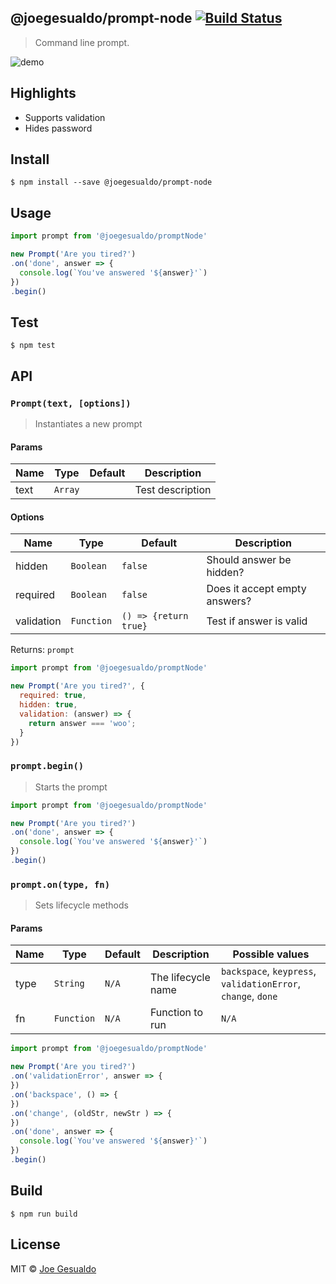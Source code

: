 ## @joegesualdo/prompt-node [![Build Status](https://travis-ci.org/joegesualdo/prompt-node.svg?branch=master)](https://travis-ci.org/joegesualdo/prompt-node)
> Command line prompt.

![demo](https://raw.github.com/joegesualdo/prompt-node/master/demo.gif)

## Highlights

- Supports validation
- Hides password

## Install
```
$ npm install --save @joegesualdo/prompt-node
```

## Usage
```javascript
import prompt from '@joegesualdo/promptNode'

new Prompt('Are you tired?')
.on('done', answer => {
  console.log(`You've answered '${answer}'`)
})
.begin()
```

## Test
```
$ npm test
```
## API
### `Prompt(text, [options])`
> Instantiates a new prompt

#### Params
| Name |   Type  | Default |   Description    |
|------|---------|---------|------------------|
| text | `Array` |   ` `   | Test description |

#### Options
| Name       | Type       | Default              | Description                   |
|------------|------------|----------------------|-------------------------------|
| hidden     | `Boolean`  | `false`              | Should answer be hidden?      |
| required   | `Boolean`  | `false`              | Does it accept empty answers? |
| validation | `Function` | `() => {return true}`| Test if answer is valid       |

Returns: `prompt`

```javascript
import prompt from '@joegesualdo/promptNode'

new Prompt('Are you tired?', {
  required: true,
  hidden: true,
  validation: (answer) => {
    return answer === 'woo';
  }
})
```

### `prompt.begin()`
> Starts the prompt

```javascript
import prompt from '@joegesualdo/promptNode'

new Prompt('Are you tired?')
.on('done', answer => {
  console.log(`You've answered '${answer}'`)
})
.begin()
```

### `prompt.on(type, fn)`
> Sets lifecycle methods

#### Params
| Name |   Type     | Default |   Description      | Possible values |
|------|------------|---------|--------------------|-----------------|
| type | `String`   |  `N/A`  | The lifecycle name | `backspace`, `keypress`, `validationError`, `change`, `done` |
| fn   | `Function` |  `N/A`  | Function to run    | `N/A`|

```javascript
import prompt from '@joegesualdo/promptNode'

new Prompt('Are you tired?')
.on('validationError', answer => {
})
.on('backspace', () => {
})
.on('change', (oldStr, newStr ) => {
})
.on('done', answer => {
  console.log(`You've answered '${answer}'`)
})
.begin()
```

## Build
```
$ npm run build
```

## License
MIT © [Joe Gesualdo]()
